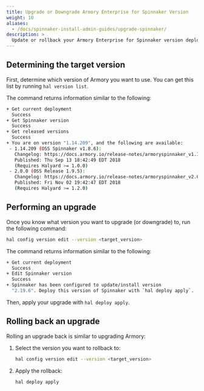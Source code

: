 ```yaml
---
title: Upgrade or Downgrade Armory Enterprise for Spinnaker Version
weight: 10
aliases:
  - /docs/spinnaker-install-admin-guides/upgrade-spinnaker/
description: >
  Update or rollback your Armory Enterprise for Spinnaker version deployed with Armory-extended Halyard.
---
```


## Determining the target version

First, determine which version of Armory you want to use. You can get this list by running `hal version list`.

The command returns information similar to the following:

```bash
+ Get current deployment
  Success
+ Get Spinnaker version
  Success
+ Get released versions
  Success
+ You are on version "1.14.209", and the following are available:
 - 1.14.209 (OSS Spinnaker v1.8.6):
   Changelog: https://docs.armory.io/release-notes/armoryspinnaker_v1.14.209/
   Published: Thu Sep 13 18:42:49 EDT 2018
   (Requires Halyard >= 1.0.0)
 - 2.0.0 (OSS Release 1.9.5):
   Changelog: https://docs.armory.io/release-notes/armoryspinnaker_v2.0.0/
   Published: Fri Nov 02 19:42:47 EDT 2018
   (Requires Halyard >= 1.2.0)

```


## Performing an upgrade

Once you know what version you want to upgrade (or downgrade) to, run the following command:

```bash
hal config version edit --version <target_version>
```

The command returns information similar to the following:

```bash
+ Get current deployment
  Success
+ Edit Spinnaker version
  Success
+ Spinnaker has been configured to update/install version
  "2.19.6". Deploy this version of Spinnaker with `hal deploy apply`.
```

Then, apply your upgrade with `hal deploy apply`.

## Rolling back an upgrade

Rolling an upgrade back is similar to upgrading Armory:

1. Select the version you want to rollback to:
   ```bash
   hal config version edit --version <target_version>
   ```
2. Apply the rollback:
   ```bash
   hal deploy apply
   ```   
